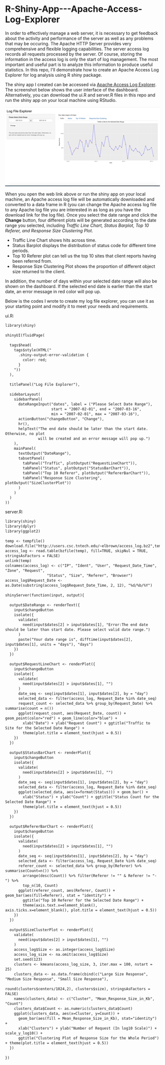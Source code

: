 # R-Shiny-App---Apache-Access-Log-Explorer

In order to effectively manage a web server, it is necessary to get feedback about the activity and performance of the server as well as any problems that may be occuring. The Apache HTTP Server provides very comprehensive and flexible logging capabilities. The server access log records all requests processed by the server. Of course, storing the information in the access log is only the start of log management. The most important and useful part is to analyze this information to produce useful statistics. In this repo, I'll demonstrate how to create an Apache Access Log Explorer for log analysis using R shiny package. 

The shiny app I created can be accessed via [Apache Access Log Explorer](https://hui-neil-zhang.shinyapps.io/access_log_explorer/). The screenshot below shows the user interface of the dashboard. Alternatively, you can download the ui.R and server.R files in this repo and run the shiny app on your local machine using RStudio. 

![alt text](https://github.com/NeilZhang1012/R-Shiny-App---Apache-Access-Log-Explorer/blob/master/access_log_screenshot.png)

When you open the web link above or run the shiny app on your local machine, an Apache access log file will be automatically downloaded and converted to a data frame in R (you can change the Apache access log file to any Apache log file you are interested in as long as you have the download link for the log file). Once you select the date range and click the **Change** button, four different plots will be generated according to the date range you selected, including *Traffic Line Chart, Status Barplot, Top 10 Referer, and Response Size Clustering Plot*.
* Traffic Line Chart shows hits across time.
* Status Barplot displays the distribution of status code for different time periods.
* Top 10 Referer plot can tell us the top 10 sites that client reports having been referred from.
* Response Size Clustering Plot shows the proportion of different object size returned to the client.

In addition, the number of days within your selected date range will also be shown on the dashboard. If the selected end date is earlier than the start date, an error message in red color will pop up.

Below is the codes I wrote to create my log file explorer, you can use it as your starting point and modify it to meet your needs and requirements.

ui.R:
```
library(shiny)

shinyUI(fluidPage(
  
  tags$head(
    tags$style(HTML("
      .shiny-output-error-validation {
        color: red;
      }
    "))
  ),
  
  titlePanel("Log File Explorer"),
  
  sidebarLayout(
    sidebarPanel(
      dateRangeInput("dates", label = ("Please Select Date Range"),
                     start = "2007-02-01", end = "2007-03-16",
                     min = "2007-02-01", max = "2007-03-16"),
      actionButton("changeButton", "Change"),
      hr(),
      helpText("The end date should be later than the start date. Otherwise, no plot
               will be created and an error message will pop up.")
    ),
    mainPanel(
      textOutput("DateRange"),
      tabsetPanel(
        tabPanel("Traffic", plotOutput("RequestLineChart")),
        tabPanel("Status", plotOutput("StatusBarChart")),
        tabPanel("Top 10 Referer", plotOutput("RefererBarChart")),
        tabPanel("Response Size Clustering", plotOutput("SizeClusterPlot"))
      )
    )
  )
))
```
server.R:
```
library(shiny)
library(dplyr)
library(ggplot2)

temp <- tempfile()
download.file("http://users.csc.tntech.edu/~elbrown/access_log.bz2",temp)
access_log <- read.table(bzfile(temp), fill=TRUE, skipNul = TRUE, stringsAsFactors = FALSE)
unlink(temp)
colnames(access_log) <- c("IP", "Ident", "User", "Request_Date_Time", "Zone", "Request",
                   "Status", "Size", "Referer", "Browser")
access_log$Request_Date <- as.Date(substring(access_log$Request_Date_Time, 2, 12), "%d/%b/%Y")

shinyServer(function(input, output){
  
  output$DateRange <- renderText({
    input$changeButton
    isolate({
      validate(
        need(input$dates[2] > input$dates[1], "Error:The end date should be later than start date. Please select valid date range.")
      )
      paste("Your date range is", difftime(input$dates[2], input$dates[1], units = "days"), "days")
    })
  })
  
  output$RequestLineChart <- renderPlot({
    input$changeButton
    isolate({
      validate(
        need(input$dates[2] > input$dates[1], "")
      )
      date_seq <- seq(input$dates[1], input$dates[2], by = "day")
      selected_data <- filter(access_log, Request_Date %in% date_seq)
      request_count <- selected_data %>% group_by(Request_Date) %>% summarise(count = n())
      ggplot(request_count, aes(Request_Date, count)) + geom_point(color="red") + geom_line(color="blue") +
        xlab("Date") + ylab("Request Count") + ggtitle("Traffic to Site for the Selected Date Range") +
        theme(plot.title = element_text(hjust = 0.5))
    })
  })
  
  output$StatusBarChart <- renderPlot({
    input$changeButton
    isolate({
      validate(
        need(input$dates[2] > input$dates[1], "")
      )
      date_seq <- seq(input$dates[1], input$dates[2], by = "day")
      selected_data <- filter(access_log, Request_Date %in% date_seq)
      ggplot(selected_data, aes(x=format(Status))) + geom_bar() +
        xlab("Status") + ylab("Count") + ggtitle("Status Count for the Selected Date Range") +
        theme(plot.title = element_text(hjust = 0.5))
    })
  })
  
  output$RefererBarChart <- renderPlot({
    input$changeButton
    isolate({
      validate(
        need(input$dates[2] > input$dates[1], "")
      )
      date_seq <- seq(input$dates[1], input$dates[2], by = "day")
      selected_data <- filter(access_log, Request_Date %in% date_seq)
      referer_count <- selected_data %>% group_by(Referer) %>% summarise(Count=n()) %>% 
        arrange(desc(Count)) %>% filter(Referer != "" & Referer != "-") %>% 
        top_n(10, Count)
      ggplot(referer_count, aes(Referer, Count)) + geom_bar(aes(fill=Referer), stat = "identity") + 
        ggtitle("Top 10 Referer for the Selected Date Range") +
        theme(axis.text.x=element_blank(), axis.ticks.x=element_blank(), plot.title = element_text(hjust = 0.5))
    })
  })
  
  output$SizeClusterPlot <- renderPlot({
    validate(
      need(input$dates[2] > input$dates[1], "")
    )
    access_log$Size <- as.integer(access_log$Size)
    access_log_size <- na.omit(access_log$Size)
    set.seed(123)
    clusters <- kmeans(access_log_size, 3, iter.max = 100, nstart = 25)
    clusters_data <- as.data.frame(cbind(c("Large Size Response", "Medium Size Response", "Small Size Response"), 
                                         round(clusters$centers/1024,2), clusters$size), stringsAsFactors = FALSE)
    names(clusters_data) <- c("Cluster", "Mean_Response_Size_in_Kb", "Count")
    clusters_data$Count <- as.numeric(clusters_data$Count)
    ggplot(clusters_data, aes(x=Cluster, y=Count)) + 
      geom_bar(aes(fill = Mean_Response_Size_in_Kb), stat="identity") + 
      xlab("Clusters") + ylab("Number of Request (In log10 Scale)") + scale_y_log10() + 
      ggtitle("Clustering Plot of Response Size for the Whole Period") + theme(plot.title = element_text(hjust = 0.5))
  })
  
})
```

